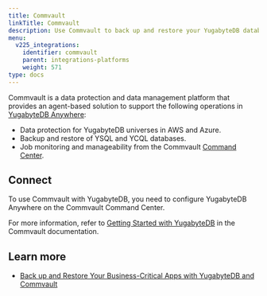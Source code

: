 ```yaml
---
title: Commvault
linkTitle: Commvault
description: Use Commvault to back up and restore your YugabyteDB database.
menu:
  v225_integrations:
    identifier: commvault
    parent: integrations-platforms
    weight: 571
type: docs
---
```


Commvault is a data protection and data management platform that provides an agent-based solution to support the following operations in [YugabyteDB Anywhere](../../yugabyte-platform/):

- Data protection for YugabyteDB universes in AWS and Azure.
- Backup and restore of YSQL and YCQL databases.
- Job monitoring and manageability from the Commvault [Command Center](https://www.commvault.com/platform/command-center).

## Connect

To use Commvault with YugabyteDB, you need to configure YugabyteDB Anywhere on the Commvault Command Center.

For more information, refer to [Getting Started with YugabyteDB](https://documentation.commvault.com/2024/essential/getting_started_with_yugabytedb.html) in the Commvault documentation.

## Learn more

- [Back up and Restore Your Business-Critical Apps with YugabyteDB and Commvault](https://www.yugabyte.com/blog/backup-restore-commvault/)
